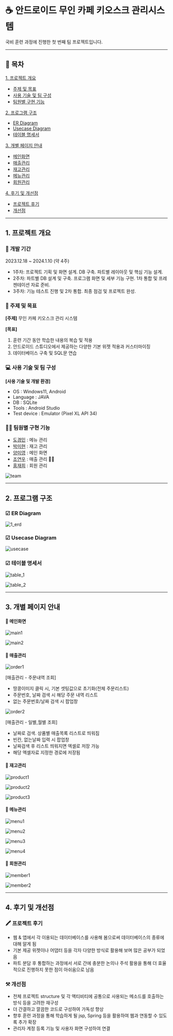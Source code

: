 # ☕ 안드로이드 무인 카페 키오스크 관리시스템

국비 훈련 과정에 진행한 첫 번째 팀 프로젝트입니다.  

* * *

## 📑 목차
[1. 프로젝트 개요](#1-프로젝트-개요)
  - [주제 및 목표](#-주제-및-목표)
  - [사용 기술 및 팀 구성](#-사용-기술-및-팀-구성)
  - [팀원별 구현 기능](#-팀원별-구현-기능)

[2. 프로그램 구조](#2-프로그램-구조)
  - [ER Diagram](#-er-diagram)
  - [Usecase Diagram](#-usecase-diagram)
  - [테이블 명세서](#-테이블-명세서)

[3. 개별 페이지 안내](#3-개별-페이지-안내)
  - [메인화면](#-메인화면)
  - [매출관리](#-매출관리)
  - [재고관리](#-재고관리)
  - [메뉴관리](#-메뉴관리)
  - [회원관리](#-회원관리)

[4. 후기 및 개선점](#4-후기-및-개선점)
  - [프로젝트 후기](#-프로젝트-후기)
  - [개선점](#-개선점)



* * *

## 1. 프로젝트 개요
### 📅 개발 기간
2023.12.18 ~ 2024.1.10 (약 4주)
- 1주차: 프로젝트 기획 및 화면 설계. DB 구축. 파트별 레이아웃 및 핵심 기능 설계.
- 2주차: 파트별 DB 설계 및 구축. 프로그램 화면 및 세부 기능 구현. 1차 통합 및 프레젠테이션 자료 준비.
- 3주차: 기능 테스트 진행 및 2차 통합. 최종 점검 및 프로젝트 완성.



### 📝 주제 및 목표
**[주제]** 무인 카페 키오스크 관리 시스템

**[목표]**
1. 훈련 기간 동안 학습한 내용의 복습 및 적용		
2. 안드로이드 스튜디오에서 제공하는 다양한 기본 위젯 적용과 커스터마이징
3. 데이터베이스 구축 및 SQL문 연습



### 💻 사용 기술 및 팀 구성

**[사용 기술 및 개발 환경]**
- OS : Windows11, Android
- Language : JAVA
- DB : SQLite
- Tools : Android Studio
- Test device : Emulator (Pixel XL API 34)


### 👩‍💻 팀원별 구현 기능
* [도경민](https://github.com/mindyhere)
  : 메뉴 관리
* [박미현](https://github.com/Miihyunee)
  : 재고 관리
* [양미영](https://github.com/didaldud)
  : 메인 화면
* [조연우](https://github.com/yunuyununu)
  : 매출 관리 🙋‍♀️
* [홍재희](https://github.com/jh91019)
  : 회원 관리

  
![team](https://github.com/jh91019/android/assets/156145497/6b4284d3-80af-4ee0-8dda-05bd896b2aac)



* * *


## 2. 프로그램 구조
### ☑ ER Diagram
![1_erd](https://github.com/jh91019/android/assets/156145497/253c14d9-71ca-4735-ad57-73d6eb8c3876)



### ☑ Usecase Diagram
![usecase](https://github.com/jh91019/android/assets/156145497/cdc8dd35-4770-4026-86c8-5dd79a753bb7)



### ☑ 테이블 명세서
![table_1](https://github.com/jh91019/android/assets/156145497/8b3632db-740c-448a-b563-3493344c975c)


![table_2](https://github.com/jh91019/android/assets/156145497/b24c25bb-728c-4f0f-9eee-f21d04fc54e8)



* * *


## 3. 개별 페이지 안내
#### 🔸 메인화면
![main1](https://github.com/jh91019/android/assets/156145497/dae06cea-67a9-4a5e-8d8d-5788b74c01c8)


![main2](https://github.com/jh91019/android/assets/156145497/2f7e899f-bb05-4a99-b517-b90d8ca8e769)



#### 🔸 매출관리
![order1](https://github.com/jh91019/android/assets/156145497/d2c28609-58f9-44db-879e-c743cc221143)


[매출관리 - 주문내역 조회]
- 땅콩이미지 클릭 시, 기본 셋팅값으로 초기화(전체 주문리스트)
- 주문번호, 날짜 검색 시 해당 주문 내역 리스트
- 없는 주문번호/날짜 검색 시 팝업창


![order2](https://github.com/jh91019/android/assets/156145497/82d374d7-6762-4f3c-b56b-77a48f9c3cf3)


[매출관리 - 일별,월별 조회]
- 날짜로 검색. 상품별 매출목록 리스트로 띄워짐
- 빈칸, 없는날짜 입력 시 팝업창
- 날짜검색 후 리스트 띄워지면 엑셀로 저장 가능
- 해당 엑셀자료 지정한 경로에 저장됨


#### 🔸 재고관리
![product1](https://github.com/jh91019/android/assets/156145497/e8799bf2-3e51-4b29-83e5-baafc56afe76)


![product2](https://github.com/jh91019/android/assets/156145497/5f5d4393-16c5-43e3-a531-67218dacdab7)


![product3](https://github.com/jh91019/android/assets/156145497/89dddd68-7e51-4cfc-804e-71c33a8dd9bd)




#### 🔸 메뉴관리
![menu1](https://github.com/jh91019/android/assets/156145497/7d0d443f-acd8-4c7a-949f-1893308abbe1)


![menu2](https://github.com/jh91019/android/assets/156145497/6e655097-3770-4312-9da9-b65f128a270a)


![menu3](https://github.com/jh91019/android/assets/156145497/3d6919b9-0abc-4e36-9eee-6566258b1a07)


![menu4](https://github.com/jh91019/android/assets/156145497/de950192-f404-4c61-809d-85387d0fcf78)



#### 🔸 회원관리
![member1](https://github.com/jh91019/android/assets/156145497/78f15a13-2373-4863-ae22-7b008550800c)


![member2](https://github.com/jh91019/android/assets/156145497/c71090ec-0e77-47a9-abcc-9678a5c1f025)



* * *


## 4. 후기 및 개선점
### 🖍 프로젝트 후기
- 웹 & 앱에서 각 이용되는 데이터베이스를 사용해 봄으로써 데이터베이스의 종류에 대해 알게 됨
- 기본 제공 위젯이나 어댑터 등을 각자 다양한 방식로 활용해 보며 많은 공부가 되었음
- 파트 분담 후 통합하는 과정에서 서로 간에 충분한 논의나 주석 활용을 통해 더 효율적으로 진행하지 못한 점이 아쉬움으로 남음



### ⚒ 개선점
- 전체 프로젝트 structure 및 각 액티비티에 공통으로 사용되는 메소드를 호출하는 방식 등을 고려한 재구성
- 더 간결하고 깔끔한 코드로 구성하여 가독성 향상 
- 향후 훈련 과정을 통해 학습하게 될 jsp, Spring 등을 활용하여 웹과 연동할 수 있도록 추가 확장
- 관리자 계정 등록 기능 및 사용자 화면 구성하여 연결
